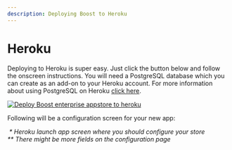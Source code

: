 ```yaml
---
description: Deploying Boost to Heroku
---
```


# Heroku

Deploying to Heroku is super easy. Just click the button below and follow the onscreen instructions. You will need a PostgreSQL database which you can create as an add-on to your Heroku account. For more information about using PostgreSQL on Heroku [click here](https://devcenter.heroku.com/articles/heroku-postgresql).

[![Deploy Boost enterprise appstore to heroku](https://www.herokucdn.com/deploy/button.svg)](https://heroku.com/deploy?template=https://github.com/LiveUI/Boost)

Following will be a configuration screen for your new app:

<img src="https://github.com/LiveUI/Boost/raw/master/Other/Images/Screens/heroku-add.png" alt="" />
<i>* Heroku launch app screen where you should configure your store</i><br>
<i>** There might be more fields on the configuration page</i>
